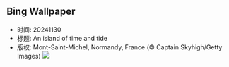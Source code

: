 ## Bing Wallpaper
- 时间: 20241130
- 标题: An island of time and tide
- 版权: Mont-Saint-Michel, Normandy, France (© Captain Skyhigh/Getty Images)
![](https://cn.bing.com/th?id=OHR.MtStMichel_EN-US6641012356_UHD.jpg&rf=LaDigue_UHD.jpg&pid=hp&w=3840&h=2160&rs=1&c=4)
